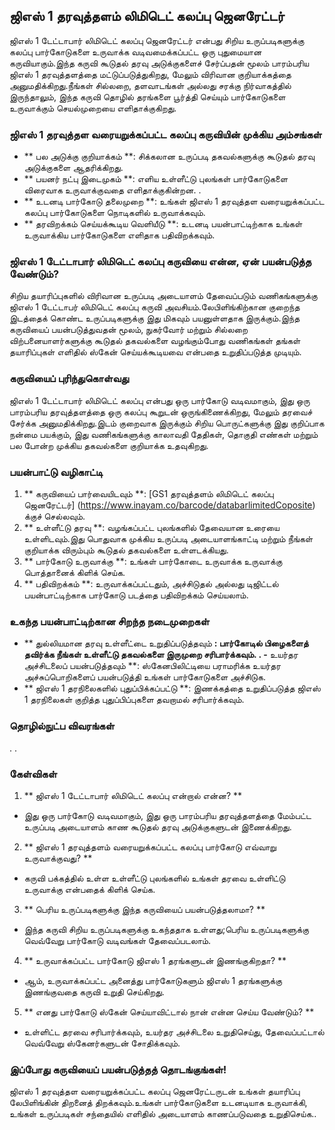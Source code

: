 ## ஜிஎஸ் 1 தரவுத்தளம் லிமிடெட் கலப்பு ஜெனரேட்டர்

ஜிஎஸ் 1 டேட்டாபார் லிமிடெட் கலப்பு ஜெனரேட்டர் என்பது சிறிய உருப்படிகளுக்கு கலப்பு பார்கோடுகளை உருவாக்க வடிவமைக்கப்பட்ட ஒரு புதுமையான கருவியாகும்.இந்த கருவி கூடுதல் தரவு அடுக்குகளைச் சேர்ப்பதன் மூலம் பாரம்பரிய ஜிஎஸ் 1 தரவுத்தளத்தை மட்டுப்படுத்துகிறது, மேலும் விரிவான குறியாக்கத்தை அனுமதிக்கிறது.நீங்கள் சில்லறை, தளவாடங்கள் அல்லது சரக்கு நிர்வாகத்தில் இருந்தாலும், இந்த கருவி தொழில் தரங்களை பூர்த்தி செய்யும் பார்கோடுகளை உருவாக்கும் செயல்முறையை எளிதாக்குகிறது.

### ஜிஎஸ் 1 தரவுத்தள வரையறுக்கப்பட்ட கலப்பு கருவியின் முக்கிய அம்சங்கள்

- ** பல அடுக்கு குறியாக்கம் **: சிக்கலான உருப்படி தகவல்களுக்கு கூடுதல் தரவு அடுக்குகளை ஆதரிக்கிறது.
- ** பயனர் நட்பு இடைமுகம் **: எளிய உள்ளீட்டு புலங்கள் பார்கோடுகளை விரைவாக உருவாக்குவதை எளிதாக்குகின்றன.
.
- ** உடனடி பார்கோடு தலைமுறை **: உங்கள் ஜிஎஸ் 1 தரவுத்தள வரையறுக்கப்பட்ட கலப்பு பார்கோடுகளை நொடிகளில் உருவாக்கவும்.
- ** தரவிறக்கம் செய்யக்கூடிய வெளியீடு **: உடனடி பயன்பாட்டிற்காக உங்கள் உருவாக்கிய பார்கோடுகளை எளிதாக பதிவிறக்கவும்.

### ஜிஎஸ் 1 டேட்டாபார் லிமிடெட் கலப்பு கருவியை என்ன, ஏன் பயன்படுத்த வேண்டும்?

சிறிய தயாரிப்புகளில் விரிவான உருப்படி அடையாளம் தேவைப்படும் வணிகங்களுக்கு ஜிஎஸ் 1 டேட்டாபர் லிமிடெட் கலப்பு கருவி அவசியம்.லேபிளிங்கிற்கான குறைந்த இடத்தைக் கொண்ட உருப்படிகளுக்கு இது மிகவும் பயனுள்ளதாக இருக்கும்.இந்த கருவியைப் பயன்படுத்துவதன் மூலம், நுகர்வோர் மற்றும் சில்லறை விற்பனையாளர்களுக்கு கூடுதல் தகவல்களை வழங்கும்போது வணிகங்கள் தங்கள் தயாரிப்புகள் எளிதில் ஸ்கேன் செய்யக்கூடியவை என்பதை உறுதிப்படுத்த முடியும்.

### கருவியைப் புரிந்துகொள்வது

ஜிஎஸ் 1 டேட்டாபார் லிமிடெட் கலப்பு என்பது ஒரு பார்கோடு வடிவமாகும், இது ஒரு பாரம்பரிய தரவுத்தளத்தை ஒரு கலப்பு கூறுடன் ஒருங்கிணைக்கிறது, மேலும் தரவைச் சேர்க்க அனுமதிக்கிறது.இடம் குறைவாக இருக்கும் சிறிய பொருட்களுக்கு இது குறிப்பாக நன்மை பயக்கும், இது வணிகங்களுக்கு காலாவதி தேதிகள், தொகுதி எண்கள் மற்றும் பல போன்ற முக்கிய தகவல்களை குறியாக்க உதவுகிறது.

### பயன்பாட்டு வழிகாட்டி

1. ** கருவியைப் பார்வையிடவும் **: [GS1 தரவுத்தளம் லிமிடெட் கலப்பு ஜெனரேட்டர்] (https://www.inayam.co/barcode/databarlimitedCoposite) க்குச் செல்லவும்.
2. ** உள்ளீட்டு தரவு **: வழங்கப்பட்ட புலங்களில் தேவையான உரையை உள்ளிடவும்.இது பொதுவாக முக்கிய உருப்படி அடையாளங்காட்டி மற்றும் நீங்கள் குறியாக்க விரும்பும் கூடுதல் தகவல்களை உள்ளடக்கியது.
3. ** பார்கோடு உருவாக்கு **: உங்கள் பார்கோடை உருவாக்க உருவாக்கு பொத்தானைக் கிளிக் செய்க.
4. ** பதிவிறக்கம் **: உருவாக்கப்பட்டதும், அச்சிடுதல் அல்லது டிஜிட்டல் பயன்பாட்டிற்காக பார்கோடு படத்தை பதிவிறக்கம் செய்யலாம்.

### உகந்த பயன்பாட்டிற்கான சிறந்த நடைமுறைகள்

- ** துல்லியமான தரவு உள்ளீட்டை உறுதிப்படுத்தவும் **: பார்கோடில் பிழைகளைத் தவிர்க்க நீங்கள் உள்ளீட்டு தகவல்களை இருமுறை சரிபார்க்கவும்.
.
-** உயர்தர அச்சிடலைப் பயன்படுத்தவும் **: ஸ்கேனபிலிட்டியை பராமரிக்க உயர்தர அச்சுப்பொறிகளைப் பயன்படுத்தி உங்கள் பார்கோடுகளை அச்சிடுக.
- ** ஜிஎஸ் 1 தரநிலைகளில் புதுப்பிக்கப்பட்டு **: இணக்கத்தை உறுதிப்படுத்த ஜிஎஸ் 1 தரநிலைகள் குறித்த புதுப்பிப்புகளை தவறாமல் சரிபார்க்கவும்.

### தொழில்நுட்ப விவரங்கள்

.
.

### கேள்விகள்

1. ** ஜிஎஸ் 1 டேட்டாபார் லிமிடெட் கலப்பு என்றால் என்ன? **
- இது ஒரு பார்கோடு வடிவமாகும், இது ஒரு பாரம்பரிய தரவுத்தளத்தை மேம்பட்ட உருப்படி அடையாளம் காண கூடுதல் தரவு அடுக்குகளுடன் இணைக்கிறது.

2. ** ஜிஎஸ் 1 தரவுத்தளம் வரையறுக்கப்பட்ட கலப்பு பார்கோடு எவ்வாறு உருவாக்குவது? **
- கருவி பக்கத்தில் உள்ள உள்ளீட்டு புலங்களில் உங்கள் தரவை உள்ளிட்டு உருவாக்கு என்பதைக் கிளிக் செய்க.

3. ** பெரிய உருப்படிகளுக்கு இந்த கருவியைப் பயன்படுத்தலாமா? **
- இந்த கருவி சிறிய உருப்படிகளுக்கு உகந்ததாக உள்ளது;பெரிய உருப்படிகளுக்கு வெவ்வேறு பார்கோடு வடிவங்கள் தேவைப்படலாம்.

4. ** உருவாக்கப்பட்ட பார்கோடு ஜிஎஸ் 1 தரங்களுடன் இணங்குகிறதா? **
- ஆம், உருவாக்கப்பட்ட அனைத்து பார்கோடுகளும் ஜிஎஸ் 1 தரங்களுக்கு இணங்குவதை கருவி உறுதி செய்கிறது.

5. ** எனது பார்கோடு ஸ்கேன் செய்யாவிட்டால் நான் என்ன செய்ய வேண்டும்? **
- உள்ளிட்ட தரவை சரிபார்க்கவும், உயர்தர அச்சிடலை உறுதிசெய்து, தேவைப்பட்டால் வெவ்வேறு ஸ்கேனர்களுடன் சோதிக்கவும்.

### இப்போது கருவியைப் பயன்படுத்தத் தொடங்குங்கள்!

ஜிஎஸ் 1 தரவுத்தள வரையறுக்கப்பட்ட கலப்பு ஜெனரேட்டருடன் உங்கள் தயாரிப்பு லேபிளிங்கின் திறனைத் திறக்கவும்.உங்கள் பார்கோடுகளை உடனடியாக உருவாக்கி, உங்கள் உருப்படிகள் சந்தையில் எளிதில் அடையாளம் காணப்படுவதை உறுதிசெய்க..